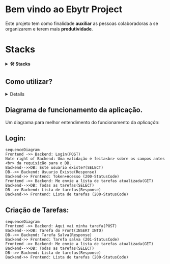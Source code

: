 # Bem vindo ao Ebytr Project

Este projeto tem como finalidade **auxiliar** as pessoas colaboradoras a se organizarem e terem mais **produtividade**.

# Stacks

<details>
<summary><strong>🛠 Stacks</strong></summary>

O **Ebytr Project** é composto pelas seguintes stacks:
Front-End:

> `React.JS`

Back-End:

> `Node.Js` feito em TypeScript, utilizando a arquitetura MSC, metodologia POO e SOLID.

DB:

> `MySQL`

</details>

## Como utilizar?

<details>

O Projeto é **100%** Dockerizado, possui mais de **80%** de cobertura de testes e foi montado em uma forma da qual seja simples o seu uso.

Simplesmente utilize o comando na pasta `./Ebytr-Project` :

```sh
npm run project
```

</details>

## Diagrama de funcionamento da aplicação.

Um diagrama para melhor entendimento do funcionamento da _aplicação_:

## Login:

```mermaid
sequenceDiagram
Frontend ->> Backend: Login(POST)
Note right of Backend: Uma validação é feita<br> sobre os campos antes <br> da requisição para o DB.
Backend-->>DB: Este usuario existe?(SELECT)
DB-->> Backend: Usuario Existe(Response)
Backend->> Frontend: Token+Acesso (200-StatusCode)
Frontend ->> Backend: Me envie a lista de tarefas atualizada(GET)
Backend-->>DB: Todas as tarefas(SELECT)
DB-->> Backend: Lista de tarefas(Response)
Backend->> Frontend: Lista de tarefas (200-StatusCode)
```

## **Criação de Tarefas**:

```mermaid
sequenceDiagram
Frontend ->> Backend: Aqui vai minha tarefa(POST)
Backend-->>DB: Tarefa do Front(INSERT INTO)
DB-->> Backend: Tarefa Salva(Response)
Backend->> Frontend: Tarefa salva (201-StatusCode)
Frontend ->> Backend: Me envie a lista de tarefas atualizada(GET)
Backend-->>DB: Todas as tarefas(SELECT)
DB-->> Backend: Lista de tarefas(Response)
Backend->> Frontend: Lista de tarefas (200-StatusCode)
```
